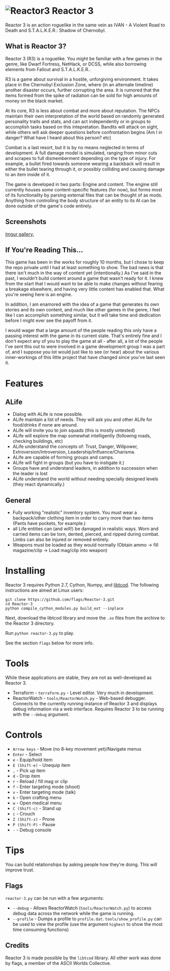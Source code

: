 ![Reactor3](https://raw.github.com/flags/Reactor-3/master/art/pngs/minilogo.png)
Reactor 3
=========
Reactor 3 is an action roguelike in the same vein as IVAN - A Violent Road to Death and S.T.A.L.K.E.R.: Shadow of Chernobyl.

What is Reactor 3?
-------------------
Reactor 3 (R3) is a roguelike. You might be familiar with a few games in the genre, like Dwarf Fortress, NetHack, or DCSS, while also borrowing elements from Fallout and S.T.A.L.K.E.R..

R3 is a game about survival in a hostile, unforgiving environment. It takes place in the Chernobyl Exclusion Zone, where (in an alternate timeline) another disaster occurs, further corrupting the area. It is rumored that the items formed from the spike of radiation can be sold for high amounts of money on the black market.

At its core, R3 is less about combat and more about reputation. The NPCs maintain their own interpretation of the world based on randomly generated personality traits and stats, and can act independently or in groups to accomplish tasks based on this intepretation. Bandits will attack on sight, while others will ask deeper questions before confrontation begins (Am I in danger? What have I heard about this person? etc)

Combat is a last resort, but it is by no means neglected in terms of development. A full damage model is simulated, ranging from minor cuts and scrapes to full dismemberment depending on the type of injury. For example, a bullet fired towards someone wearing a backback will result in either the bullet tearing through it, or possibly colliding and causing damage to an item inside of it.

The game is developed in two parts: Engine and content. The engine still currently houses *some* content-specific features (for now), but forms most of its functionality by parsing external files that can be thought of as mods. Anything from controlling the body structure of an entity to its AI can be done outside of the game's code entirely.

Screenshots
-----------
[Imgur gallery.]()

If You're Reading This...
-------------------------
This game has been in the works for roughly 10 months, but I chose to keep the repo private until I had at least something to show. The bad news is that there isn't much in the way of content yet (intentionally.) As I've said in the past, I wouldn't build content around a game that wasn't ready for it. I knew from the start that I would want to be able to make changes without fearing a breakage elsewhere, and having very little content has enabled that. What you're seeing here is an engine.

In addition, I am enamored with the idea of a game that generates its own stories and its own content, and much like other games in the genre, I feel like I can accomplish something similar, but it will take time and dedication before I might ever see the payoff from it.

I would wager that a large amount of the people reading this only have a passing interest with the game in its current state. That's entirely fine and I don't expect any of you to play the game at all - after all, a lot of the people I've sent this out to were involved in a game development group I was a part of, and I suppose you lot would just like to see (or hear) about the various inner-workings of this little project that have changed since you've last seen it.

Features
========

ALife
-----
* Dialog with ALife is now possible.
* ALife maintain a list of needs. They will ask you and other ALife for food/drinks if none are around.
* ALife will invite you to join squads (this is mostly untested)
* ALife will explore the map somewhat intelligently (following roads, checking buildings, etc)
* ALife understand the concepts of: Trust, Danger, Willpower, Extroversion/Introversion, Leadership/Influence/Charisma.
* ALife are capable of forming groups and camps.
* ALife will fight in groups (but you have to instigate it.)
* Groups have and understand leaders, in addition to succession when the leader is lost
* ALife understand the world without needing specially designed levels (they react dynamically.)

General
-------
* Fully working "realistic" inventory system. You must wear a backpack/other clothing item in order to carry more than two items (Pants have pockets, for example.)
* all Life entities can (and will!) be damaged in realistic ways. Worn and carried items can be torn, dented, pierced, and ripped during combat. Limbs can also be injured or removed entirely.
* Weapons must be loaded as they would normally (Obtain ammo -> fill magazine/clip -> Load mag/clip into weapon)

Installing
==========
Reactor 3 requires Python 2.7, Cython, Numpy, and [libtcod](http://doryen.eptalys.net/libtcod/download/). The following instructions are aimed at Linux users:

    git clone https://github.com/flags/Reactor-3.git
    cd Reactor-3
    python compile_cython_modules.py build_ext --inplace
    
Next, download the libtcod library and move the `.so` files from the archive to the Reactor 3 directory.

Run `python reactor-3.py` to play.

See the section `flags` below for more info.

Tools
=====
While these applications are stable, they are not as well-developed as Reactor 3.

* Terraform - `terraform.py` - Level editor. Very much in development.
* ReactorWatch - `tools/ReactorWatch.py` - Web-based debugger. Connects to the currently running instance of Reactor 3 and displays debug information via a web interface. Requires Reactor 3 to be running with the `--debug` argument.

Controls
========
* `Arrow keys` - Move (no 8-key movement yet)/Navigate menus
* `Enter` - Select
* `e` - Equip/hold item
* `E (Shift-e)` - Unequip item
* `,` - Pick up item
* `d` - Drop item
* `r` - Reload / fill mag or clip
* `f` - Enter targeting mode (shoot)
* `v` - Enter targeting mode (talk)
* `k` - Open crafting menu
* `w` - Open medical menu
* `C (Shift-c)` - Stand up
* `c` - Crouch
* `Z (Shift-z)` - Prone
* `P (Shift-P)` - Pause
* `-` - Debug console

Tips
====
You can build relationships by asking people how they're doing. This will improve trust.

Flags
-----
`reactor-3.py` can be run with a few arguments:

* `--debug` - Allows ReactorWatch (`tools/ReactorWatch.py`) to access debug data across the network while the game is running.
* `--profile` - Dumps a profile to `profile.dat`. `tools/show_profile.py` can be used to view the profile (use the argument `highest` to show the most time consuming functions)

Credits
-------
Reactor 3 is made possible by the `libtcod` library. All other work was done by flags, a member of the ASCII Worlds Collective.
